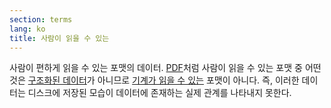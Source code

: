 ```yaml
---
section: terms
lang: ko
title: 사람이 읽을 수 있는
---
```


사람이 편하게 읽을 수 있는 포맷의 데이터. [PDF](../pdf/)처럼 사람이 읽을 수 있는 포맷 중 어떤 것은 [구조화된 데이터](../structured-data/)가 아니므로 [기계가 읽을 수 있는](../machine-readable/) 포맷이 아니다. 즉, 이러한 데이터는 디스크에 저장된 모습이 데이터에 존재하는 실제 관계를 나타내지 못한다.
